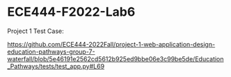 # ECE444-F2022-Lab6

Project 1 Test Case:

https://github.com/ECE444-2022Fall/project-1-web-application-design-education-pathways-group-7-waterfall/blob/5e46191e2562cd5612b925ed9bbe06e3c99be5de/Education_Pathways/tests/test_app.py#L69
